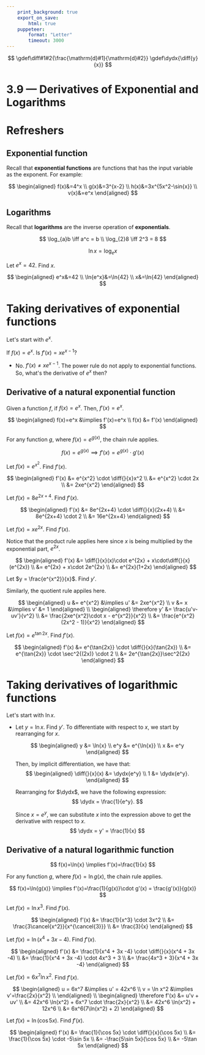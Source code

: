 ```yaml
---
    print_background: true
    export_on_save:
        html: true
    puppeteer:
        format: "Letter"
        timeout: 3000
---
```


$$
	\gdef\diff#1#2{\frac{\mathrm{d}#1}{\mathrm{d}#2}}
	\gdef\dydx{\diff{y}{x}}
$$

# 3.9 — Derivatives of Exponential and Logarithms

# Refreshers

## Exponential function

Recall that **exponential functions** are functions that has the input variable as the exponent. For example:

<div><eg>

$$
	\begin{aligned}
		f(x)&=4^x	\\
		g(x)&=3^{x-2}	\\
		h(x)&=3x^{5x^2-\sin{x}}	\\
		v(x)&=e^x
	\end{aligned}
$$

</eg></div>

## Logarithms

Recall that **logarithms** are the inverse operation of **exponentials**.

<div><eg>

$$
\log_{a}b \iff a^c = b	\\
\log_{2}8 \iff 2^3 = 8
$$

</eg></div>

<div><note>

$$
\ln{x} = \log_{e}x
$$

<div><eg>

Let $e^x=42$. Find $x$.

$$
\begin{aligned}
	e^x&=42	\\
	\ln{e^x}&=\ln{42}	\\
	x&=\ln{42}
\end{aligned}
$$

</eg></div>

</note></div>

# Taking derivatives of exponential functions

Let's start with $e^x$.

If  $f(x)=e^x$. Is $f'(x)=xe^{x-1}$?

* No. $f'(x)\neq xe^{x-1}$.
  The power rule do not apply to exponential functions.
  So, what's the derivative of $e^x$ then?

<div><def>

## Derivative of a natural exponential function

Given a function $f$, if $f(x)=e^x$. Then, $f'(x)=e^x$.

$$
\begin{aligned}
	f(x)=e^x &\implies f'(x)=e^x	\\
	f(x) &= f'(x)
\end{aligned}
$$


<div><note>

For any function $g$, where $f(x)=e^{g(x)}$, the chain rule applies.

$$
f(x)=e^{g(x)} \implies f'(x)=e^{g(x)}\cdot g'(x)
$$


</note></div>

</def></div>

<div><eg>

Let $f(x)=e^{x^2}$. Find $f'(x)$.

$$
\begin{aligned}
	f'(x) &= e^{x^2} \cdot \diff{}{x}x^2	\\
	&= e^{x^2} \cdot 2x	\\
	&= 2xe^{x^2}
\end{aligned}
$$

</eg></div>

<div><eg>

Let $f(x)=8e^{2x+4}$. Find $f'(x)$.

$$
\begin{aligned}
	f'(x) &= 8e^{2x+4} \cdot \diff{}{x}(2x+4)	\\
	&= 8e^{2x+4} \cdot 2	\\
	&= 16e^{2x+4}
\end{aligned}
$$

</eg></div>

<div><eg>

Let $f(x)=xe^{2x}$. Find $f'(x)$.

Notice that the product rule applies here since $x$ is being multiplied by the exponential part, $e^{2x}$.

$$
\begin{aligned}
	f'(x) &= \diff{}{x}(x)\cdot e^{2x} + x\cdot\diff{}{x}(e^{2x})	\\
	&= e^{2x} + x\cdot 2e^{2x}	\\
	&= e^{2x}(1+2x)
\end{aligned}
$$

</eg></div>

<div><eg>

Let $y = \frac{e^{x^2}}{x}$. Find $y'$.

Similarly, the quotient rule appiles here.

$$
\begin{aligned}
    u &= e^{x^2} &\implies u' &= 2xe^{x^2}    \\
    v &= x &\implies v' &= 1
\end{aligned}
\\
\begin{aligned}
    \therefore y' &= \frac{u'v-uv'}{v^2}    \\
    &= \frac{2xe^{x^2}\cdot x - e^{x^2}}{x^2}   \\
    &= \frac{e^{x^2}(2x^2 - 1)}{x^2}
\end{aligned}
$$

</eg></div>

<div><eg>

Let $f(x) = e^{\tan{2x}}$. Find $f'(x)$.

$$
\begin{aligned}
    f'(x) &= e^{\tan{2x}} \cdot \diff{}{x}(\tan{2x})    \\
    &= e^{\tan{2x}} \cdot \sec^2{(2x)} \cdot 2    \\
    &= 2e^{\tan{2x}}\sec^2{2x}
\end{aligned}
$$

</eg></div>

# Taking derivatives of logarithmic functions

Let's start with $\ln{x}$.

* Let $y = \ln{x}$. Find $y'$.
  To differentiate with respect to $x$, we start by rearranging for $x$.

  $$
  \begin{aligned}
    y &= \ln{x}  \\
    e^y &= e^{\ln{x}}  \\
    x &= e^y
  \end{aligned}
  $$

  Then, by implicit differentiation, we have that:
  $$
  \begin{aligned}
    \diff{}{x}(x) &= \dydx{e^y}   \\
    1 &= \dydx{e^y}.
  \end{aligned}
  $$

  Rearranging for $\dydx$, we have the following expression:
  $$
  \dydx = \frac{1}{e^y}.
  $$

  Since $x=e^y$, we can substitute $x$ into the expression above to get the derivative with respect to $x$.
  $$
  \dydx = y' = \frac{1}{x}
  $$

<div><def>

## Derivative of a natural logarithmic function

$$
f(x)=\ln{x} \implies f'(x)=\frac{1}{x}
$$

<div><note>

For any function $g$, where $f(x)=\ln{g(x)}$, the chain rule applies.

$$
f(x)=\ln{g(x)} \implies f'(x)=\frac{1}{g(x)}\cdot g'(x) = \frac{g'(x)}{g(x)}
$$

</note></div>

</def></div>

<div><eg>

Let $f(x)=\ln{x^3}$. Find $f'(x)$.

$$
\begin{aligned}
    f'(x) &= \frac{1}{x^3} \cdot 3x^2  \\
    &= \frac{3\cancel{x^2}}{x^{\cancel{3}}} \\
    &= \frac{3}{x}
\end{aligned}
$$


</eg></div>

<div><eg>

Let $f(x) = \ln(x^4+3x-4)$. Find $f'(x)$.

$$
\begin{aligned}
    f'(x) &= \frac{1}{x^4 + 3x -4} \cdot \diff{}{x}(x^4 + 3x -4)    \\
    &= \frac{1}{x^4 + 3x -4} \cdot 4x^3 + 3    \\
    &= \frac{4x^3 + 3}{x^4 + 3x -4}
\end{aligned}
$$

</eg></div>

<div><eg>

Let $f(x)=6x^7\ln x^2$. Find $f'(x)$.

$$
\begin{aligned}
    u = 6x^7 &\implies u' = 42x^6    \\
    v = \ln x^2 &\implies v'=\frac{2x}{x^2}  \\
\end{aligned}
\\
\begin{aligned}
    \therefore f'(x) &= u'v + uv'    \\
    &= 42x^6 \ln(x^2) + 6x^7 \cdot \frac{2x}{x^2}   \\
    &= 42x^6 \ln(x^2) + 12x^6   \\
    &= 6x^6(7\ln(x^2) + 2)
\end{aligned}
$$

</eg></div>

<div><eg>

Let $f(x)= \ln(\cos 5x)$. Find $f'(x)$.

$$
\begin{aligned}
    f'(x) &= \frac{1}{\cos 5x} \cdot \diff{}{x}(\cos 5x)    \\
    &= \frac{1}{\cos 5x} \cdot -5\sin 5x    \\
    &= -\frac{5\sin 5x}{\cos 5x}    \\
    &= -5\tan 5x
\end{aligned}
$$



</eg></div>
